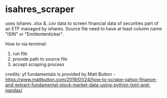 # isahres_scraper

uses ishares .xlsx & .csv data to screen financial data of securities part of an ETF managed by ishares.
Source file need to have at least column name "ISIN" or "Emittententicker". 

How to via terminal: 
1. run file <python ishares.py>
2. provide path to source file 
3. accept scraping process <y>

credits: yf fundamentals is provided by Matt Button - https://www.mattbutton.com/2019/01/24/how-to-scrape-yahoo-finance-and-extract-fundamental-stock-market-data-using-python-lxml-and-pandas/
